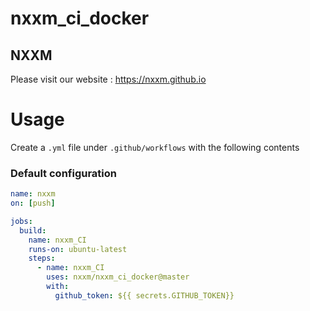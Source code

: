 # nxxm_ci_docker

## NXXM
Please visit our website : https://nxxm.github.io 

# Usage
Create a ``.yml`` file under ``.github/workflows`` with the following contents
### Default configuration

```yml
name: nxxm
on: [push]

jobs:
  build:
    name: nxxm_CI
    runs-on: ubuntu-latest
    steps:
      - name: nxxm_CI 
        uses: nxxm/nxxm_ci_docker@master
        with:
          github_token: ${{ secrets.GITHUB_TOKEN}}
```
